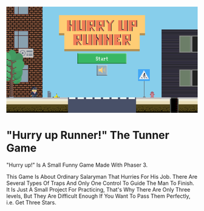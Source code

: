 ![image](img/embed-bg.png?raw=true)

# "Hurry up Runner!" The Tunner Game

"Hurry up!" Is A Small Funny Game Made With Phaser 3.

This Game Is About Ordinary Salaryman That Hurries For His Job. There Are Several Types Of Traps And Only One Control To Guide The Man To Finish. It Is Just A Small Project For Practicing, That's Why There Are Only Three levels, But They Are Difficult Enough If You Want To Pass Them Perfectly, i.e. Get Three Stars.
